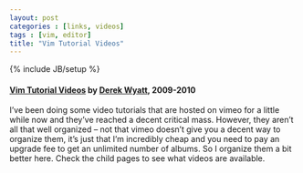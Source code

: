 ```yaml
---
layout: post
categories : [links, videos]
tags : [vim, editor]
title: "Vim Tutorial Videos"
---
```

{% include JB/setup %}

#### [Vim Tutorial Videos] by [Derek Wyatt], 2009-2010 ####

I’ve been doing some video tutorials that are hosted on vimeo for a little while now and they’ve reached a decent critical mass. However, they aren’t all that well organized – not that vimeo doesn’t give you a decent way to organize them, it’s just that I’m incredibly cheap and you need to pay an upgrade fee to get an unlimited number of albums. So I organize them a bit better here. Check the child pages to see what videos are available.

[Vim Tutorial Videos]: http://www.derekwyatt.org/vim/vim-tutorial-videos/
[Derek Wyatt]: http://www.derekwyatt.org/

